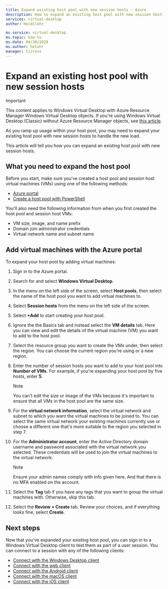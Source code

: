 ```yaml
---
title: Expand existing host pool with new session hosts - Azure
description: How to expand an existing host pool with new session hosts in Windows Virtual Desktop.
services: virtual-desktop
author: Heidilohr

ms.service: virtual-desktop
ms.topic: how-to
ms.date: 04/30/2020
ms.author: helohr
manager: lizross
---
```

# Expand an existing host pool with new session hosts

>[!IMPORTANT]
>This content applies to Windows Virtual Desktop with Azure Resource Manager Windows Virtual Desktop objects. If you're using Windows Virtual Desktop (Classic) without Azure Resource Manager objects, see [this article](./virtual-desktop-fall-2019/expand-existing-host-pool-2019.md).

As you ramp up usage within your host pool, you may need to expand your existing host pool with new session hosts to handle the new load.

This article will tell you how you can expand an existing host pool with new session hosts.

## What you need to expand the host pool

Before you start, make sure you've created a host pool and session host virtual machines (VMs) using one of the following methods:

- [Azure portal](./create-host-pools-azure-marketplace.md)
- [Create a host pool with PowerShell](./create-host-pools-powershell.md)

You'll also need the following information from when you first created the host pool and session host VMs:

- VM size, image, and name prefix
- Domain join administrator credentials
- Virtual network name and subnet name

## Add virtual machines with the Azure portal

To expand your host pool by adding virtual machines:

1. Sign in to the Azure portal.

2. Search for and select **Windows Virtual Desktop**.

3. In the menu on the left side of the screen, select **Host pools**, then select the name of the host pool you want to add virtual machines to.

4. Select **Session hosts** from the menu on the left side of the screen.

5. Select **+Add** to start creating your host pool.

6. Ignore the the Basics tab and instead select the **VM details** tab. Here you can view and edit the details of the virtual machine (VM) you want to add to the host pool.

7. Select the resource group you want to create the VMs under, then select the region. You can choose the current region you're using or a new region.

8. Enter the number of session hosts you want to add to your host pool into **Number of VMs**. For example, if you're expanding your host pool by five hosts, enter **5**.

    >[!NOTE]
    >You can't edit the size or image of the VMs because it's important to ensure that all VMs in the host pool are the same size.

9. For the **virtual network information**, select the virtual network and subnet to which you want the virtual machines to be joined to. You can select the same virtual network your existing machines currently use or choose a different one that's more suitable to the region you selected in step 7.

10. For the **Administrator account**, enter the Active Directory domain username and password associated with the virtual network you selected. These credentials will be used to join the virtual machines to the virtual network.

      >[!NOTE]
      >Ensure your admin names comply with info given here. And that there is no MFA enabled on the account.

11. Select the **Tag** tab if you have any tags that you want to group the virtual machines with. Otherwise, skip this tab.

12. Select the **Review + Create** tab. Review your choices, and if everything looks fine, select **Create**.

## Next steps

Now that you've expanded your existing host pool, you can sign in to a Windows Virtual Desktop client to test them as part of a user session. You can connect to a session with any of the following clients:

- [Connect with the Windows Desktop client](./connect-windows-7-10.md)
- [Connect with the web client](./connect-web.md)
- [Connect with the Android client](./connect-android.md)
- [Connect with the macOS client](./connect-macos.md)
- [Connect with the iOS client](./connect-ios.md)
